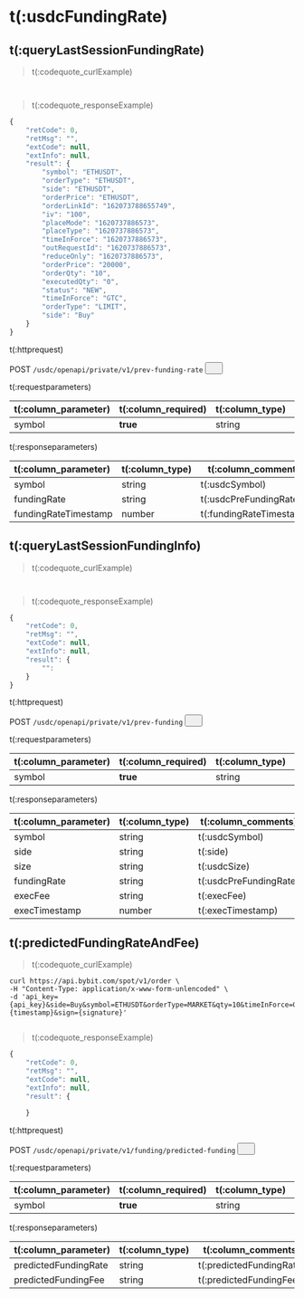 # t(:usdcFundingRate)

## t(:queryLastSessionFundingRate)
> t(:codequote_curlExample)

```console
```

```python

```


> t(:codequote_responseExample)

```javascript
{
    "retCode": 0,
    "retMsg": "",
    "extCode": null,
    "extInfo": null,
    "result": {
        "symbol": "ETHUSDT",
        "orderType": "ETHUSDT",
        "side": "ETHUSDT",
        "orderPrice": "ETHUSDT",
        "orderLinkId": "162073788655749",
        "iv": "100",
        "placeMode": "1620737886573",
        "placeType": "1620737886573",
        "timeInForce": "1620737886573",
        "outRequestId": "1620737886573",
        "reduceOnly": "1620737886573",
        "orderPrice": "20000",
        "orderQty": "10",
        "executedQty": "0",
        "status": "NEW",
        "timeInForce": "GTC",
        "orderType": "LIMIT",
        "side": "Buy"
    }
}
```


<p class="fake_header">t(:httprequest)</p>
POST
<code><span id=vpoCreate>/usdc/openapi/private/v1/prev-funding-rate</span></code>
<button class="clipboard_button" data-clipboard-action="copy" data-clipboard-target="#vpoCreate"><img src="/images/copy_to_clipboard.png" height=zh5 width=15></img></button>

<p class="fake_header">t(:requestparameters)</p>

|t(:column_parameter)|t(:column_required)|t(:column_type)|t(:column_comments)|
|:----- |:-------|:-----|----- |
|symbol|<b>true</b>|string|t(:usdcSymbol)|


<p class="fake_header">t(:responseparameters)</p>

|t(:column_parameter)|t(:column_type)|t(:column_comments)|
|:----- |:-----|----- |
|symbol|string|t(:usdcSymbol)|
|fundingRate|string|t(:usdcPreFundingRate)|
|fundingRateTimestamp|number|t(:fundingRateTimestamp)|


## t(:queryLastSessionFundingInfo)

> t(:codequote_curlExample)

```console
```

```python

```


> t(:codequote_responseExample)

```javascript
{
    "retCode": 0,
    "retMsg": "",
    "extCode": null,
    "extInfo": null,
    "result": {
        "":
    }
}
```


<p class="fake_header">t(:httprequest)</p>
POST
<code><span id=vpoCreate>/usdc/openapi/private/v1/prev-funding</span></code>
<button class="clipboard_button" data-clipboard-action="copy" data-clipboard-target="#vpoCreate"><img src="/images/copy_to_clipboard.png" height=zh5 width=15></img></button>

<p class="fake_header">t(:requestparameters)</p>

|t(:column_parameter)|t(:column_required)|t(:column_type)|t(:column_comments)|
|:----- |:-------|:-----|----- |
|symbol|<b>true</b>|string|t(:usdcSymbol)|


<p class="fake_header">t(:responseparameters)</p>

|t(:column_parameter)|t(:column_type)|t(:column_comments)|
|:----- |:-----|----- |
|symbol|string|t(:usdcSymbol)|
|side|string|t(:side)|
|size|string|t(:usdcSize)|
|fundingRate|string|t(:usdcPreFundingRate)|
|execFee|string|t(:execFee)|
|execTimestamp|number|t(:execTimestamp)|



## t(:predictedFundingRateAndFee)

> t(:codequote_curlExample)

```console
curl https://api.bybit.com/spot/v1/order \
-H "Content-Type: application/x-www-form-unlencoded" \
-d 'api_key={api_key}&side=Buy&symbol=ETHUSDT&orderType=MARKET&qty=10&timeInForce=GTC&timestamp={timestamp}&sign={signature}'

```

```python

```


> t(:codequote_responseExample)

```javascript
{
    "retCode": 0,
    "retMsg": "",
    "extCode": null,
    "extInfo": null,
    "result": {
        
    }
```


<p class="fake_header">t(:httprequest)</p>
POST
<code><span id=vpoCreate>/usdc/openapi/private/v1/funding/predicted-funding</span></code>
<button class="clipboard_button" data-clipboard-action="copy" data-clipboard-target="#vpoCreate"><img src="/images/copy_to_clipboard.png" height=zh5 width=15></img></button>

<p class="fake_header">t(:requestparameters)</p>

|t(:column_parameter)|t(:column_required)|t(:column_type)|t(:column_comments)|
|:----- |:-------|:-----|----- |
|symbol|<b>true</b>|string|t(:usdcSymbol)|


<p class="fake_header">t(:responseparameters)</p>

|t(:column_parameter)|t(:column_type)|t(:column_comments)|
|:----- |:-----|----- |
|predictedFundingRate|string|t(:predictedFundingRate)|
|predictedFundingFee|string|t(:predictedFundingFee)|




